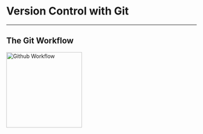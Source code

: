# Version Control with Git

---

## The Git Workflow
<img src="https://github.com/user-attachments/assets/14407600-def0-439f-8a44-85bd9bef2074" alt="Github Workflow" width="200"/>
